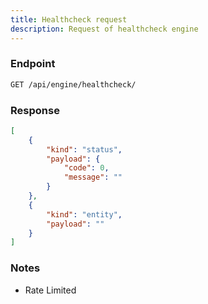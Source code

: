 ```yaml
---
title: Healthcheck request
description: Request of healthcheck engine
---
```


### Endpoint

```bash
GET /api/engine/healthcheck/
```

### Response

```json [Json]
[
    {
        "kind": "status",
        "payload": {
            "code": 0,
            "message": ""
        }
    },
    {
        "kind": "entity",
        "payload": ""
    }
]
```

### Notes

- Rate Limited
